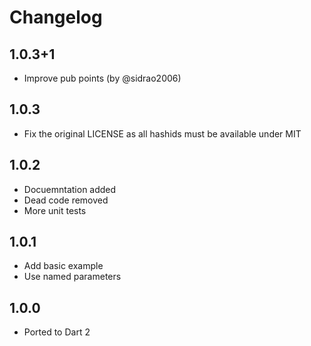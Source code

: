 # Changelog

## 1.0.3+1

* Improve pub points (by @sidrao2006)

## 1.0.3

* Fix the original LICENSE as all hashids must be available under MIT

## 1.0.2

* Docuemntation added
* Dead code removed
* More unit tests

## 1.0.1

* Add basic example
* Use named parameters

## 1.0.0

* Ported to Dart 2
